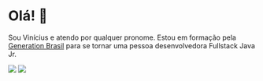 # Olá! 🙂
 Sou Vinícius e atendo por qualquer pronome. Estou em formação pela [Generation Brasil](https://brazil.generation.org/) para se tornar uma pessoa desenvolvedora Fullstack Java Jr.

<div>
  

<a href = "mailto:winicyuz@hotmail.com"><img src="https://img.shields.io/badge/-Gmail-%23333?style=for-the-badge&logo=gmail&logoColor=white" target="_blank"></a> <a href="https://www.linkedin.com/in/vin%C3%ADcius-barbosa-a4355aa8/" target="_blank"><img src="https://img.shields.io/badge/-LinkedIn-%230077B5?style=for-the-badge&logo=linkedin&logoColor=white" target="_blank"></a>

</div>
